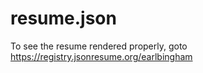 # resume.json

To see the resume rendered properly, goto https://registry.jsonresume.org/earlbingham

